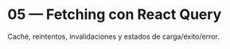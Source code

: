 # 05 — Fetching con React Query

Caché, reintentos, invalidaciones y estados de carga/éxito/error.

